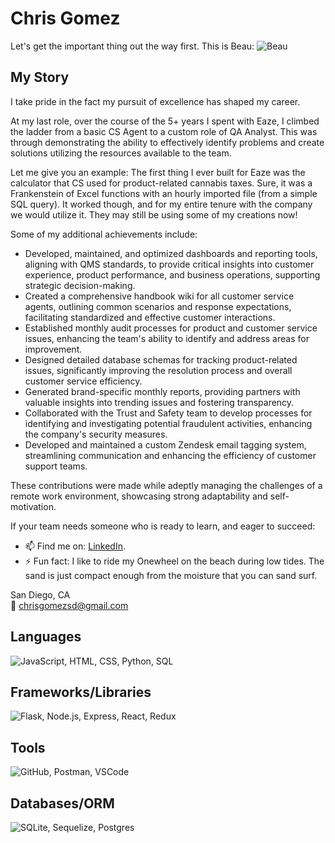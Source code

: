 # Chris Gomez

Let's get the important thing out the way first. This is Beau:
![Beau](https://bigdogenergy.github.io/img/BeauLake.jpg)

## My Story

I take pride in the fact my pursuit of excellence has shaped my career.

At my last role, over the course of the 5+ years I spent with Eaze, I climbed the ladder from a basic CS Agent
to a custom role of QA Analyst. This was through demonstrating the ability to effectively
identify problems and create solutions utilizing the resources available to the team.

Let me give you an example: The first thing I ever built for Eaze was the calculator that CS used for product-related cannabis taxes. 
Sure, it was a Frankenstein of Excel functions with an hourly imported file (from a simple SQL query). It worked though, and for my
entire tenure with the company we would utilize it. They may still be using some of my creations now!

Some of my additional achievements include:

- Developed, maintained, and optimized dashboards and reporting tools, aligning with QMS standards, to provide critical insights into customer experience, product performance, and business operations, supporting strategic decision-making.
- Created a comprehensive handbook wiki for all customer service agents, outlining common scenarios and response expectations, facilitating standardized and effective customer interactions.
- Established monthly audit processes for product and customer service issues, enhancing the team's ability to identify and address areas for improvement.
- Designed detailed database schemas for tracking product-related issues, significantly improving the resolution process and overall customer service efficiency.
- Generated brand-specific monthly reports, providing partners with valuable insights into trending issues and fostering transparency.
- Collaborated with the Trust and Safety team to develop processes for identifying and investigating potential fraudulent activities, enhancing the company's security measures.
- Developed and maintained a custom Zendesk email tagging system, streamlining communication and enhancing the efficiency of customer support teams.

These contributions were made while adeptly managing the challenges of a remote work environment, showcasing strong adaptability and self-motivation.


If your team needs someone who is ready to learn, and eager to succeed:
- 📫 Find me on: [LinkedIn](https://www.linkedin.com/in/chris-gomez-714508158/).
- ⚡ Fun fact: I like to ride my Onewheel on the beach during low tides. The sand is just compact enough from the moisture that you can sand surf.

San Diego, CA  
📧 chrisgomezsd@gmail.com

## Languages
![JavaScript, HTML, CSS, Python, SQL](https://skillicons.dev/icons?i=js,html,css,py,sql)

## Frameworks/Libraries
![Flask, Node.js, Express, React, Redux](https://skillicons.dev/icons?i=flask,nodejs,express,react,redux)

## Tools
![GitHub, Postman, VSCode](https://skillicons.dev/icons?i=github,postman,vscode)

## Databases/ORM
![SQLite, Sequelize, Postgres](https://skillicons.dev/icons?i=sqlite,sequelize,postgres)
